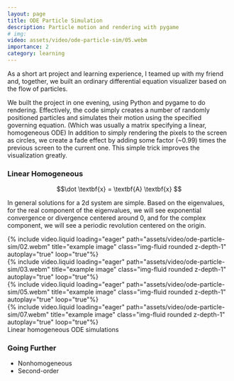```yaml
---
layout: page
title: ODE Particle Simulation
description: Particle motion and rendering with pygame
# img:
video: assets/video/ode-particle-sim/05.webm
importance: 2
category: learning
---
```


As a short art project and learning experience, I teamed up with my friend and, together, we built an ordinary differential equation visualizer based on the flow of particles.

We built the project in one evening, using Python and pygame to do rendering. Effectively, the code simply creates a number of randomly positioned particles and simulates their motion using the specified governing equation. (Which was usually a matrix specifying a linear, homogeneous ODE) In addition to simply rendering the pixels to the screen as circles, we create a fade effect by adding some factor (~0.99) times the previous screen to the current one. This simple trick improves the visualization greatly.

### Linear Homogeneous

$$\dot \textbf{x} = \textbf{A} \textbf{x} $$

In general solutions for a 2d system are simple. Based on the eigenvalues, for the real component of the eigenvalues, we will see exponential convergence or divergence centered around 0, and for the complex component, we will see a periodic revolution centered on the origin.

<div class="row">
    <div class="col-sm mt-3 mt-md-0">
        {% include video.liquid loading="eager" path="assets/video/ode-particle-sim/02.webm" title="example image" class="img-fluid rounded z-depth-1" autoplay="true" loop="true"%}
    </div>
    <div class="col-sm mt-3 mt-md-0">
        {% include video.liquid loading="eager" path="assets/video/ode-particle-sim/03.webm" title="example image" class="img-fluid rounded z-depth-1" autoplay="true" loop="true"%}
    </div>
    <div class="col-sm mt-3 mt-md-0">
        {% include video.liquid loading="eager" path="assets/video/ode-particle-sim/05.webm" title="example image" class="img-fluid rounded z-depth-1" autoplay="true" loop="true"%}
    </div>
    <div class="col-sm mt-3 mt-md-0">
        {% include video.liquid loading="eager" path="assets/video/ode-particle-sim/07.webm" title="example image" class="img-fluid rounded z-depth-1" autoplay="true" loop="true"%}
    </div>
</div>
<div class="caption">
    Linear homogeneous ODE simulations
</div>

### Going Further

- Nonhomogeneous
- Second-order
